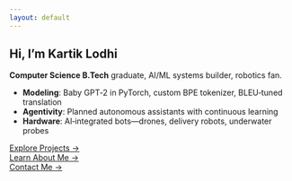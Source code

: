 ```yaml
---
layout: default
---
```


## Hi, I’m Kartik Lodhi

**Computer Science B.Tech** graduate, AI/ML systems builder, robotics fan.

- **Modeling**: Baby GPT‑2 in PyTorch, custom BPE tokenizer, BLEU‑tuned translation
- **Agentivity**: Planned autonomous assistants with continuous learning
- **Hardware**: AI‑integrated bots—drones, delivery robots, underwater probes

[Explore Projects →](/projects.md)  
[Learn About Me →](/about.md)  
[Contact Me →](/contact.md)  
